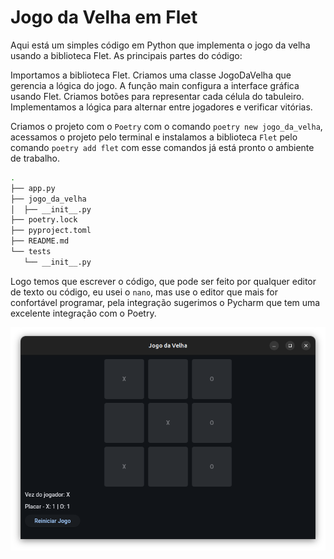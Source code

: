 # Jogo da Velha em Flet

Aqui está um simples código em Python que implementa o jogo da velha usando a biblioteca Flet.
As principais partes do código:

Importamos a biblioteca Flet.
Criamos uma classe JogoDaVelha que gerencia a lógica do jogo.
A função main configura a interface gráfica usando Flet.
Criamos botões para representar cada célula do tabuleiro.
Implementamos a lógica para alternar entre jogadores e verificar vitórias.

Criamos o projeto com o `Poetry` com o comando `poetry new jogo_da_velha`, acessamos o projeto pelo terminal e instalamos a biblioteca `Flet` pelo comando `poetry add flet` com esse comandos já está pronto o ambiente de trabalho.
```bash
.
├── app.py
├── jogo_da_velha
│  ├── __init__.py
├── poetry.lock
├── pyproject.toml
├── README.md
└── tests
   └── __init__.py
```

Logo temos que escrever o código, que pode ser feito por qualquer editor de texto ou código, eu usei o `nano`, mas use o editor que mais for confortável programar, pela integração sugerimos o Pycharm que tem uma excelente integração com o Poetry.

![](/jogo_da_velha.png)
